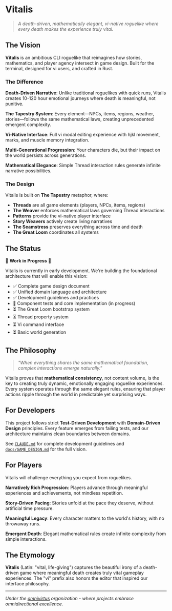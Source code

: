 # Vitalis

> *A death-driven, mathematically elegant, vi-native roguelike where every death makes the experience truly vital.*

## The Vision

**Vitalis** is an ambitious CLI roguelike that reimagines how stories, mathematics, and player agency intersect in game design. Built for the terminal, designed for vi users, and crafted in Rust.

### The Difference

**Death-Driven Narrative**: Unlike traditional roguelikes with quick runs, Vitalis creates 10-120 hour emotional journeys where death is meaningful, not punitive.

**The Tapestry System**: Every element—NPCs, items, regions, weather, stories—follows the same mathematical laws, creating unprecedented emergent complexity.

**Vi-Native Interface**: Full vi modal editing experience with hjkl movement, marks, and muscle memory integration.

**Multi-Generational Progression**: Your characters die, but their impact on the world persists across generations.

**Mathematical Elegance**: Simple Thread interaction rules generate infinite narrative possibilities.

### The Design

Vitalis is built on **The Tapestry** metaphor, where:

- **Threads** are all game elements (players, NPCs, items, regions)
- **The Weaver** enforces mathematical laws governing Thread interactions  
- **Patterns** provide the vi-native player interface
- **Story Weavers** actively create living narratives
- **The Seamstress** preserves everything across time and death
- **The Great Loom** coordinates all systems

## The Status

🚧 **Work in Progress** 🚧

Vitalis is currently in early development. We're building the foundational architecture that will enable this vision:

- ✅ Complete game design document
- ✅ Unified domain language and architecture
- ✅ Development guidelines and practices
- 🔄 Component tests and core implementation (in progress)
- ⏳ The Great Loom bootstrap system
- ⏳ Thread property system
- ⏳ Vi command interface
- ⏳ Basic world generation

## The Philosophy

> *"When everything shares the same mathematical foundation, complex interactions emerge naturally."*

Vitalis proves that **mathematical consistency**, not content volume, is the key to creating truly dynamic, emotionally engaging roguelike experiences. Every system operates through the same elegant rules, ensuring that player actions ripple through the world in predictable yet surprising ways.

## For Developers

This project follows strict **Test-Driven Development** with **Domain-Driven Design** principles. Every feature emerges from failing tests, and our architecture maintains clean boundaries between domains.

See [`CLAUDE.md`](CLAUDE.md) for complete development guidelines and [`docs/GAME_DESIGN.md`](docs/GAME_DESIGN.md) for the full vision.

## For Players

Vitalis will challenge everything you expect from roguelikes.

**Narratively Rich Progression**: Players advance through meaningful experiences and achievements, not mindless repetition.

**Story-Driven Pacing**: Stories unfold at the pace they deserve, without artificial time pressure.

**Meaningful Legacy**: Every character matters to the world's history, with no throwaway runs.

**Emergent Depth**: Elegant mathematical rules create infinite complexity from simple interactions.

## The Etymology

**Vitalis** (Latin: "vital, life-giving") captures the beautiful irony of a death-driven game where meaningful death creates truly vital gameplay experiences. The "vi" prefix also honors the editor that inspired our interface philosophy.

---

*Under the [omnivirtus](https://github.com/omnivirtus) organization - where projects embrace omnidirectional excellence.*
